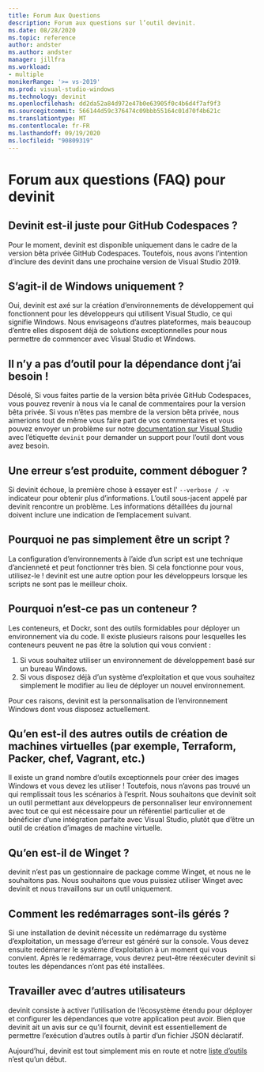 ```yaml
---
title: Forum Aux Questions
description: Forum aux questions sur l’outil devinit.
ms.date: 08/28/2020
ms.topic: reference
author: andster
ms.author: andster
manager: jillfra
ms.workload:
- multiple
monikerRange: '>= vs-2019'
ms.prod: visual-studio-windows
ms.technology: devinit
ms.openlocfilehash: dd2da52a84d972e47b0e63905f0c4b6d4f7af9f3
ms.sourcegitcommit: 566144d59c376474c09bbb55164c01d70f4b621c
ms.translationtype: MT
ms.contentlocale: fr-FR
ms.lasthandoff: 09/19/2020
ms.locfileid: "90809319"
---
```

# <a name="frequently-asked-questions-for-devinit"></a>Forum aux questions (FAQ) pour devinit

## <a name="is-devinit-just-for-github-codespaces"></a>Devinit est-il juste pour GitHub Codespaces ?

Pour le moment, devinit est disponible uniquement dans le cadre de la version bêta privée GitHub Codespaces. Toutefois, nous avons l’intention d’inclure des devinit dans une prochaine version de Visual Studio 2019.

## <a name="is-it-windows-only"></a>S’agit-il de Windows uniquement ?
Oui, devinit est axé sur la création d’environnements de développement qui fonctionnent pour les développeurs qui utilisent Visual Studio, ce qui signifie Windows. Nous envisageons d’autres plateformes, mais beaucoup d’entre elles disposent déjà de solutions exceptionnelles pour nous permettre de commencer avec Visual Studio et Windows.

## <a name="theres-no-tool-for-the-dependency-i-need"></a>Il n’y a pas d’outil pour la dépendance dont j’ai besoin !

Désolé, Si vous faites partie de la version bêta privée GitHub Codespaces, vous pouvez revenir à nous via le canal de commentaires pour la version bêta privée. Si vous n’êtes pas membre de la version bêta privée, nous aimerions tout de même vous faire part de vos commentaires et vous pouvez envoyer un problème sur notre [documentation sur Visual Studio](https://github.com/MicrosoftDocs/visualstudio-docs/) avec l’étiquette `devinit` pour demander un support pour l’outil dont vous avez besoin.

## <a name="something-went-wrong-how-do-i-debug"></a>Une erreur s’est produite, comment déboguer ?

Si devinit échoue, la première chose à essayer est l' `--verbose / -v` indicateur pour obtenir plus d’informations. L’outil sous-jacent appelé par devinit rencontre un problème. Les informations détaillées du journal doivent inclure une indication de l’emplacement suivant.

## <a name="why-not-just-a-script"></a>Pourquoi ne pas simplement être un script ?

La configuration d’environnements à l’aide d’un script est une technique d’ancienneté et peut fonctionner très bien. Si cela fonctionne pour vous, utilisez-le ! devinit est une autre option pour les développeurs lorsque les scripts ne sont pas le meilleur choix.

## <a name="why-not-a-container"></a>Pourquoi n’est-ce pas un conteneur ?

Les conteneurs, et Dockr, sont des outils formidables pour déployer un environnement via du code. Il existe plusieurs raisons pour lesquelles les conteneurs peuvent ne pas être la solution qui vous convient :

1. Si vous souhaitez utiliser un environnement de développement basé sur un bureau Windows.
1. Si vous disposez déjà d’un système d’exploitation et que vous souhaitez simplement le modifier au lieu de déployer un nouvel environnement.

Pour ces raisons, devinit est la personnalisation de l’environnement Windows dont vous disposez actuellement.

## <a name="what-about-other-vm-creation-tools-for-example-terraform-packer-chef-vagrant-etc"></a>Qu’en est-il des autres outils de création de machines virtuelles (par exemple, Terraform, Packer, chef, Vagrant, etc.)

Il existe un grand nombre d’outils exceptionnels pour créer des images Windows et vous devez les utiliser ! Toutefois, nous n’avons pas trouvé un qui remplissait tous les scénarios à l’esprit. Nous souhaitons que devinit soit un outil permettant aux développeurs de personnaliser leur environnement avec tout ce qui est nécessaire pour un référentiel particulier et de bénéficier d’une intégration parfaite avec Visual Studio, plutôt que d’être un outil de création d’images de machine virtuelle.

## <a name="what-about-winget"></a>Qu’en est-il de Winget ?

devinit n’est pas un gestionnaire de package comme Winget, et nous ne le souhaitons pas. Nous souhaitons que vous puissiez utiliser Winget avec devinit et nous travaillons sur un outil uniquement.

## <a name="how-are-restarts-handled"></a>Comment les redémarrages sont-ils gérés ?

Si une installation de devinit nécessite un redémarrage du système d’exploitation, un message d’erreur est généré sur la console. Vous devez ensuite redémarrer le système d’exploitation à un moment qui vous convient. Après le redémarrage, vous devrez peut-être réexécuter devinit si toutes les dépendances n’ont pas été installées.

## <a name="working-with-others"></a>Travailler avec d’autres utilisateurs

devinit consiste à activer l’utilisation de l’écosystème étendu pour déployer et configurer les dépendances que votre application peut avoir. Bien que devinit ait un avis sur ce qu’il fournit, devinit est essentiellement de permettre l’exécution d’autres outils à partir d’un fichier JSON déclaratif.

Aujourd’hui, devinit est tout simplement mis en route et notre [liste d’outils](/devinit-tool-list.md) n’est qu’un début.
